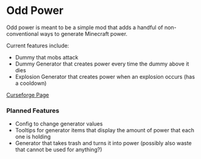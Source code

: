 # Odd Power

Odd power is meant to be a simple mod that adds a handful of non-conventional ways to generate Minecraft power. 

Current features include:
- Dummy that mobs attack
- Dummy Generator that creates power every time the dummy above it dies
- Explosion Generator that creates power when an explosion occurs (has a cooldown)

[Curseforge Page](https://www.curseforge.com/minecraft/mc-mods/odd-power)

### Planned Features

- Config to change generator values
- Tooltips for generator items that display the amount of power that each one is holding
- Generator that takes trash and turns it into power (possibly also waste that cannot be used for anything?)
